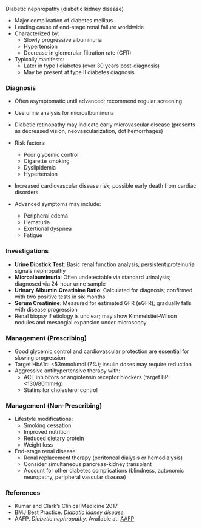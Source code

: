 Diabetic nephropathy (diabetic kidney disease)
- Major complication of diabetes mellitus
- Leading cause of end-stage renal failure worldwide
- Characterized by:
  - Slowly progressive albuminuria
  - Hypertension
  - Decrease in glomerular filtration rate (GFR)
- Typically manifests:
  - Later in type I diabetes (over 30 years post-diagnosis)
  - May be present at type II diabetes diagnosis

### Diagnosis
- Often asymptomatic until advanced; recommend regular screening
- Use urine analysis for microalbuminuria
- Diabetic retinopathy may indicate early microvascular disease (presents as decreased vision, neovascularization, dot hemorrhages)
- Risk factors:
  - Poor glycemic control
  - Cigarette smoking
  - Dyslipidemia
  - Hypertension
- Increased cardiovascular disease risk; possible early death from cardiac disorders

- Advanced symptoms may include:
  - Peripheral edema
  - Hematuria
  - Exertional dyspnea
  - Fatigue

### Investigations
- **Urine Dipstick Test**: Basic renal function analysis; persistent proteinuria signals nephropathy
- **Microalbuminuria**: Often undetectable via standard urinalysis; diagnosed via 24-hour urine sample
- **Urinary Albumin:Creatinine Ratio**: Calculated for diagnosis; confirmed with two positive tests in six months
- **Serum Creatinine**: Measured for estimated GFR (eGFR); gradually falls with disease progression
- Renal biopsy if etiology is unclear; may show Kimmelstiel-Wilson nodules and mesangial expansion under microscopy

### Management (Prescribing)
- Good glycemic control and cardiovascular protection are essential for slowing progression
- Target HbA1c: <53mmol/mol (7%); insulin doses may require reduction
- Aggressive antihypertensive therapy with:
  - ACE inhibitors or angiotensin receptor blockers (target BP: <130/80mmHg)
  - Statins for cholesterol control

### Management (Non-Prescribing)
- Lifestyle modifications:
  - Smoking cessation
  - Improved nutrition
  - Reduced dietary protein
  - Weight loss
- End-stage renal disease:
  - Renal replacement therapy (peritoneal dialysis or hemodialysis)
  - Consider simultaneous pancreas-kidney transplant
  - Account for other diabetes complications (blindness, autonomic neuropathy, peripheral vascular disease)

### References
- Kumar and Clark’s Clinical Medicine 2017
- BMJ Best Practice. *Diabetic kidney disease.*
- AAFP. *Diabetic nephropathy.* Available at: [AAFP](https://www.aafp.org/afp/2018/0215/p243.html)
